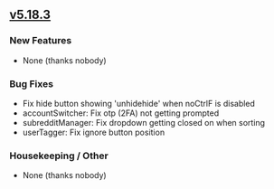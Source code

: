 ## [v5.18.3](https://github.com/honestbleeps/Reddit-Enhancement-Suite/releases/v5.18.3)

### New Features

- None (thanks nobody)

### Bug Fixes

- Fix hide button showing 'unhidehide' when noCtrlF is disabled
- accountSwitcher: Fix otp (2FA) not getting prompted
- subredditManager: Fix dropdown getting closed on when sorting
- userTagger: Fix ignore button position

### Housekeeping / Other

- None (thanks nobody)

